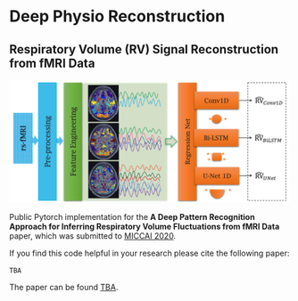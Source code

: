 # Deep Physio Reconstruction

## Respiratory Volume (RV) Signal Reconstruction from fMRI Data


![Method overview](MICCAI2020/figures/pipeline.png)

Public Pytorch implementation for the **A Deep Pattern Recognition Approach for Inferring
Respiratory Volume Fluctuations from fMRI Data** paper, which was submitted to [MICCAI 2020](https://www.miccai2020.org/en/).


If you find this code helpful in your research please cite the following paper:

```
TBA
```

The paper can be found [TBA]().


